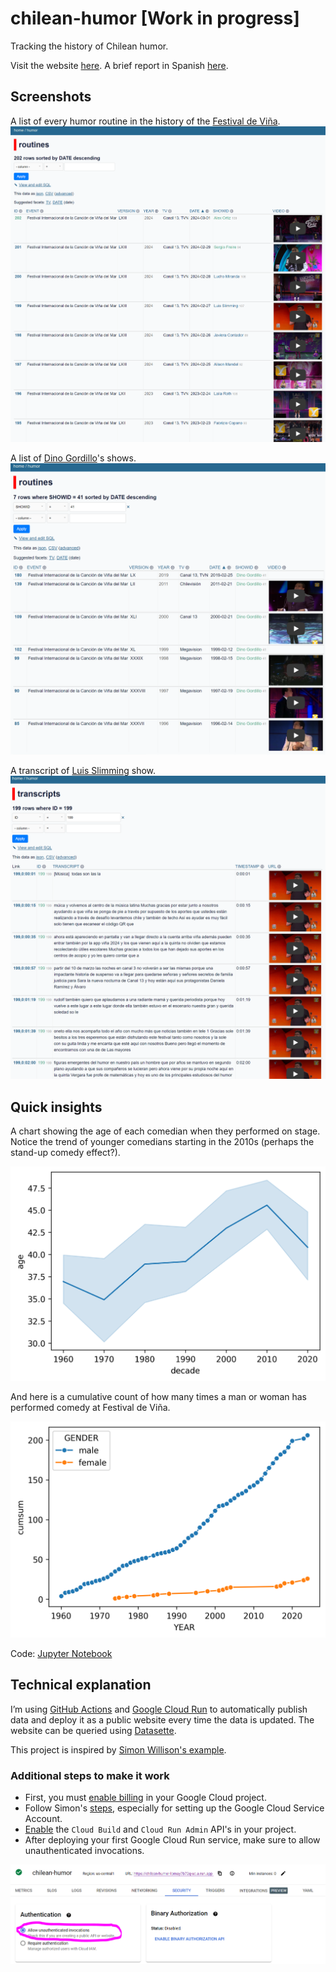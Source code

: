 # chilean-humor [Work in progress]

Tracking the history of Chilean humor.

Visit the website [here](https://db.datarisas.cl/). A brief report in Spanish [here](/reports/datarisas.md).


## Screenshots

A list of every humor routine in the history of the [Festival de Viña](https://es.wikipedia.org/wiki/Festival_Internacional_de_la_Canci%C3%B3n_de_Vi%C3%B1a_del_Mar).
![routines](/images/website-capture-01.PNG)

A list of [Dino Gordillo](https://es.wikipedia.org/wiki/Dino_Gordillo)'s shows.
![routines-dino](/images/website-capture-02.PNG)

A transcript of [Luis Slimming](https://es.wikipedia.org/wiki/Luis_Slimming) show.
![transcript](/images/website-capture-03.PNG)

## Quick insights

A chart showing the age of each comedian when they performed on stage. Notice the trend of younger comedians starting in the 2010s (perhaps the stand-up comedy effect?).

![age](/images/age_line_plot.png)

And here is a cumulative count of how many times a man or woman has performed comedy at Festival de Viña.

![gender](/images/gender_line_plot.png)

Code: [Jupyter Notebook](/notebooks/00_explore_ficvn_data.ipynb)

## Technical explanation

I’m using [GitHub Actions](https://github.com/features/actions) and [Google Cloud Run](https://cloud.google.com/run) to automatically publish data and deploy it as a public website every time the data is updated. The website can be queried using [Datasette](https://datasette.io/).

This project is inspired by [Simon Willison's example](https://simonwillison.net/2020/Jan/21/github-actions-cloud-run/).

### Additional steps to make it work

- First, you must [enable billing](https://stackoverflow.com/questions/68536433/unable-to-submit-build-to-cloud-build-due-to-permissions-error) in your Google Cloud project.
- Follow Simon's [steps](https://simonwillison.net/2020/Jan/21/github-actions-cloud-run/), especially for setting up the Google Cloud Service Account.
- [Enable](https://cloud.google.com/endpoints/docs/openapi/enable-api) the `Cloud Build` and `Cloud Run Admin` API's in your project.
- After deploying your first Google Cloud Run service, make sure to allow unauthenticated invocations.

![invocations](/images/google-run.PNG)
